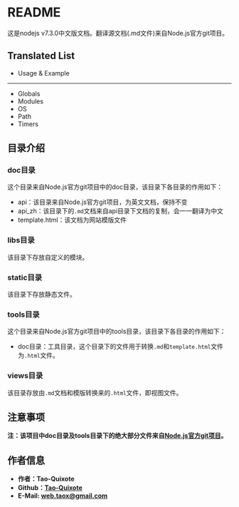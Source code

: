 # README

这是nodejs v7.3.0中文版文档。翻译源文档(.md文件)来自Node.js官方git项目。

## Translated List

* Usage & Example

****

* Globals
* Modules
* OS
* Path
* Timers

## 目录介绍

### doc目录

这个目录来自Node.js官方git项目中的doc目录，该目录下各目录的作用如下：

* api：该目录来自Node.js官方git项目，为英文文档，保持不变
* api_zh：该目录下的```.md```文档来自api目录下文档的复制，会一一翻译为中文
* template.html：该文档为网站模版文件

### libs目录

该目录下存放自定义的模块。

### static目录

该目录下存放静态文件。

### tools目录

这个目录来自Node.js官方git项目中的tools目录，该目录下各目录的作用如下：

* doc目录：工具目录，这个目录下的文件用于转换```.md```和```template.html```文件为```.html```文件。

### views目录

该目录存放由```.md```文档和模版转换来的```.html```文件，即视图文件。

## 注意事项

**注：该项目中doc目录及tools目录下的绝大部分文件来自[Node.js官方git项目](https://github.com/nodejs/node)。**

## 作者信息

* **作者：Tao-Quixote**
* **Github：[Tao-Quixote](https://github.com/Tao-Quixote)**
* **E-Mail: web.taox@gmail.com**